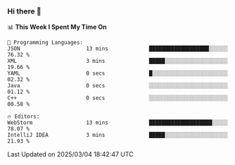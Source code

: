 ### Hi there 👋

<!--
**asdf12303116/asdf12303116** is a ✨ _special_ ✨ repository because its `README.md` (this file) appears on your GitHub profile.

Here are some ideas to get you started:

- 🔭 I’m currently working on ...
- 🌱 I’m currently learning ...
- 👯 I’m looking to collaborate on ...
- 🤔 I’m looking for help with ...
- 💬 Ask me about ...
- 📫 How to reach me: ...
- 😄 Pronouns: ...
- ⚡ Fun fact: ...
-->

<!--START_SECTION:waka-->
📊 **This Week I Spent My Time On** 

```text
💬 Programming Languages: 
JSON                     13 mins             ███████████████████░░░░░░   76.32 % 
XML                      3 mins              █████░░░░░░░░░░░░░░░░░░░░   19.66 % 
YAML                     0 secs              █░░░░░░░░░░░░░░░░░░░░░░░░   02.32 % 
Java                     0 secs              ░░░░░░░░░░░░░░░░░░░░░░░░░   01.12 % 
C++                      0 secs              ░░░░░░░░░░░░░░░░░░░░░░░░░   00.58 % 

🔥 Editors: 
WebStorm                 13 mins             ████████████████████░░░░░   78.07 % 
IntelliJ IDEA            3 mins              █████░░░░░░░░░░░░░░░░░░░░   21.93 % 
```


 Last Updated on 2025/03/04 18:42:47 UTC
<!--END_SECTION:waka-->
